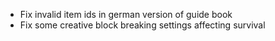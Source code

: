 * Fix invalid item ids in german version of guide book
* Fix some creative block breaking settings affecting survival
